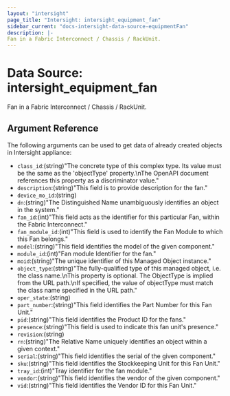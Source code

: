 ```yaml
---
layout: "intersight"
page_title: "Intersight: intersight_equipment_fan"
sidebar_current: "docs-intersight-data-source-equipmentFan"
description: |-
Fan in a Fabric Interconnect / Chassis / RackUnit.
---
```


# Data Source: intersight_equipment_fan
Fan in a Fabric Interconnect / Chassis / RackUnit.
## Argument Reference
The following arguments can be used to get data of already created objects in Intersight appliance:
* `class_id`:(string)"The concrete type of this complex type. Its value must be the same as the 'objectType' property.\nThe OpenAPI document references this property as a discriminator value."
* `description`:(string)"This field is to provide description for the fan."
* `device_mo_id`:(string)
* `dn`:(string)"The Distinguished Name unambiguously identifies an object in the system."
* `fan_id`:(int)"This field acts as the identifier for this particular Fan, within the Fabric Interconnect."
* `fan_module_id`:(int)"This field is used to identify the Fan Module to which this Fan belongs."
* `model`:(string)"This field identifies the model of the given component."
* `module_id`:(int)"Fan module Identifier for the fan."
* `moid`:(string)"The unique identifier of this Managed Object instance."
* `object_type`:(string)"The fully-qualified type of this managed object, i.e. the class name.\nThis property is optional. The ObjectType is implied from the URL path.\nIf specified, the value of objectType must match the class name specified in the URL path."
* `oper_state`:(string)
* `part_number`:(string)"This field identifies the Part Number for this Fan Unit."
* `pid`:(string)"This field identifies the Product ID for the fans."
* `presence`:(string)"This field is used to indicate this fan unit's presence."
* `revision`:(string)
* `rn`:(string)"The Relative Name uniquely identifies an object within a given context."
* `serial`:(string)"This field identifies the serial of the given component."
* `sku`:(string)"This field identifies the Stockkeeping Unit for this Fan Unit."
* `tray_id`:(int)"Tray identifier for the fan module."
* `vendor`:(string)"This field identifies the vendor of the given component."
* `vid`:(string)"This field identifies the Vendor ID for this Fan Unit."
